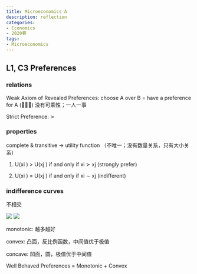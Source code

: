 ```yaml
---
title: Microeconomics A
description: reflection
categories: 
- Economics
- 2020春
tags:
- Microeconomics
---
```


## L1, C3 Preferences

### relations

Weak Axiom of Revealed Preferences: choose A over B = have a preference for A (􏰀􏰀≿)
		没有可乘性；一人一事
		
Strict Preference: ≻    

### properties
complete & transitive -> utility function （不唯一；没有数量关系，只有大小关系）

1. U(xi ) > U(xj ) if and only if xi ≻ xj (strongly prefer)

2. U(xi ) = U(xj ) if and only if xi ∼ xj (indifferent)    

### indifference curves 

不相交

![](https://wx3.sinaimg.cn/mw690/9296b5a5gy1gfls88brqij20u012r7bt.jpg)
![](https://wx4.sinaimg.cn/mw690/9296b5a5gy1gfls893u5nj20u012rahv.jpg)

monotonic: 越多越好

convex: 凸面，反比例函数，中间值优于极值

concave: 凹面，圆，极值优于中间值

Well Behaved Preferences = Monotonic + Convex
